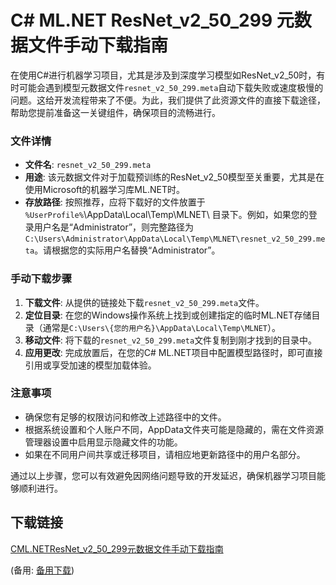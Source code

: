 # C# ML.NET ResNet_v2_50_299 元数据文件手动下载指南

在使用C#进行机器学习项目，尤其是涉及到深度学习模型如ResNet_v2_50时，有时可能会遇到模型元数据文件`resnet_v2_50_299.meta`自动下载失败或速度极慢的问题。这给开发流程带来了不便。为此，我们提供了此资源文件的直接下载途径，帮助您提前准备这一关键组件，确保项目的流畅进行。

### 文件详情

- **文件名**: `resnet_v2_50_299.meta`
- **用途**: 该元数据文件对于加载预训练的ResNet_v2_50模型至关重要，尤其是在使用Microsoft的机器学习库ML.NET时。
- **存放路径**: 按照推荐，应将下载好的文件放置于 `%UserProfile%`\AppData\Local\Temp\MLNET\ 目录下。例如，如果您的登录用户名是“Administrator”，则完整路径为 `C:\Users\Administrator\AppData\Local\Temp\MLNET\resnet_v2_50_299.meta`。请根据您的实际用户名替换“Administrator”。

### 手动下载步骤

1. **下载文件**: 从提供的链接处下载`resnet_v2_50_299.meta`文件。
2. **定位目录**: 在您的Windows操作系统上找到或创建指定的临时ML.NET存储目录（通常是`C:\Users\{您的用户名}\AppData\Local\Temp\MLNET`）。
3. **移动文件**: 将下载的`resnet_v2_50_299.meta`文件复制到刚才找到的目录中。
4. **应用更改**: 完成放置后，在您的C# ML.NET项目中配置模型路径时，即可直接引用或享受加速的模型加载体验。

### 注意事项

- 确保您有足够的权限访问和修改上述路径中的文件。
- 根据系统设置和个人账户不同，AppData文件夹可能是隐藏的，需在文件资源管理器设置中启用显示隐藏文件的功能。
- 如果在不同用户间共享或迁移项目，请相应地更新路径中的用户名部分。

通过以上步骤，您可以有效避免因网络问题导致的开发延迟，确保机器学习项目能够顺利进行。

## 下载链接
[CML.NETResNet_v2_50_299元数据文件手动下载指南](https://pan.quark.cn/s/a328229b82b5) 

(备用: [备用下载](https://pan.baidu.com/s/1QYBpUDnBjyYxkzn5aHMiOw?pwd=1234))
